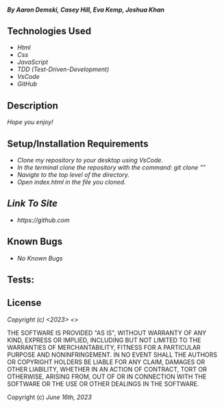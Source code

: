 #### _By Aaron Demski, Casey Hill, Eva Kemp, Joshua Khan_

## Technologies Used

* _Html_
* _Css_
* _JavaScript_
* _TDD (Test-Driven-Development)_
* _VsCode_
* _GitHub_

## Description

_Hope you enjoy!_

## Setup/Installation Requirements

* _Clone my repository to your desktop using VsCode._
* _In the terminal clone the repository with the command: git clone ""_
* _Navigte to the top level of the directory._
* _Open index.html in the file you cloned._

## _Link To Site_

* _https://github.com_

## Known Bugs

* _No Known Bugs_

## Tests: 


## License

_Copyright (c) <2023> <>_

THE SOFTWARE IS PROVIDED "AS IS", WITHOUT WARRANTY OF ANY KIND, EXPRESS OR
IMPLIED, INCLUDING BUT NOT LIMITED TO THE WARRANTIES OF MERCHANTABILITY,
FITNESS FOR A PARTICULAR PURPOSE AND NONINFRINGEMENT. IN NO EVENT SHALL THE
AUTHORS OR COPYRIGHT HOLDERS BE LIABLE FOR ANY CLAIM, DAMAGES OR OTHER
LIABILITY, WHETHER IN AN ACTION OF CONTRACT, TORT OR OTHERWISE, ARISING FROM,
OUT OF OR IN CONNECTION WITH THE SOFTWARE OR THE USE OR OTHER DEALINGS IN THE
SOFTWARE.

Copyright (c) _June 16th, 2023_ 